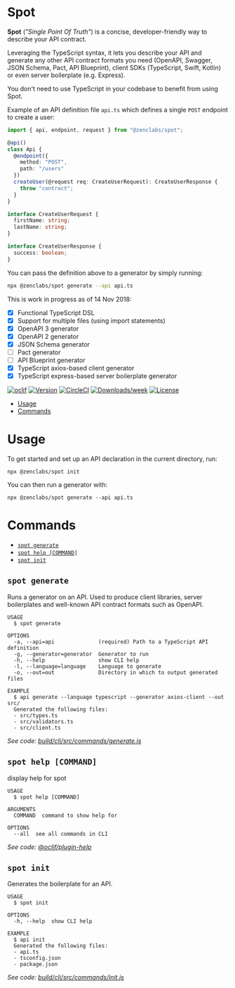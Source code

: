 Spot
===

**Spot** (*"Single Point Of Truth"*) is a concise, developer-friendly way to describe your API contract.

Leveraging the TypeScript syntax, it lets you describe your API and generate any other API contract formats you need (OpenAPI, Swagger, JSON Schema, Pact, API Blueprint), client SDKs (TypeScript, Swift, Kotlin) or even server boilerplate (e.g. Express).

You don't need to use TypeScript in your codebase to benefit from using Spot.

Example of an API definition file `api.ts` which defines a single `POST` endpoint to create a user:
```typescript
import { api, endpoint, request } from "@zenclabs/spot";

@api()
class Api {
  @endpoint({
    method: "POST",
    path: "/users"
  })
  createUser(@request req: CreateUserRequest): CreateUserResponse {
    throw "contract";
  }
}

interface CreateUserRequest {
  firstName: string;
  lastName: string;
}

interface CreateUserResponse {
  success: boolean;
}
```

You can pass the definition above to a generator by simply running:
```sh
npx @zenclabs/spot generate --api api.ts
```

This is work in progress as of 14 Nov 2018:
- [x] Functional TypeScript DSL
- [x] Support for multiple files (using import statements)
- [x] OpenAPI 3 generator
- [x] OpenAPI 2 generator
- [x] JSON Schema generator
- [ ] Pact generator
- [ ] API Blueprint generator
- [x] TypeScript axios-based client generator
- [x] TypeScript express-based server boilerplate generator

[![oclif](https://img.shields.io/badge/cli-oclif-brightgreen.svg)](https://oclif.io)
[![Version](https://img.shields.io/npm/v/@zenclabs/spot.svg)](https://npmjs.org/package/@zenclabs/spot)
[![CircleCI](https://circleci.com/gh/zenclabs/spot/tree/master.svg?style=shield)](https://circleci.com/gh/zenclabs/spot/tree/master)
[![Downloads/week](https://img.shields.io/npm/dw/@zenclabs/spot.svg)](https://npmjs.org/package/@zenclabs/spot)
[![License](https://img.shields.io/npm/l/@zenclabs/spot.svg)](https://github.com/zenclabs/spot/blob/master/package.json)

<!-- toc -->
* [Usage](#usage)
* [Commands](#commands)
<!-- tocstop -->
# Usage

To get started and set up an API declaration in the current directory, run:
```
npx @zenclabs/spot init
```

You can then run a generator with:
```
npx @zenclabs/spot generate --api api.ts
```

# Commands
<!-- commands -->
* [`spot generate`](#spot-generate)
* [`spot help [COMMAND]`](#spot-help-command)
* [`spot init`](#spot-init)

## `spot generate`

Runs a generator on an API. Used to produce client libraries, server boilerplates and well-known API contract formats such as OpenAPI.

```
USAGE
  $ spot generate

OPTIONS
  -a, --api=api              (required) Path to a TypeScript API definition
  -g, --generator=generator  Generator to run
  -h, --help                 show CLI help
  -l, --language=language    Language to generate
  -o, --out=out              Directory in which to output generated files

EXAMPLE
  $ api generate --language typescript --generator axios-client --out src/
  Generated the following files:
  - src/types.ts
  - src/validators.ts
  - src/client.ts
```

_See code: [build/cli/src/commands/generate.js](https://github.com/zenclabs/spot/blob/v0.1.22/build/cli/src/commands/generate.js)_

## `spot help [COMMAND]`

display help for spot

```
USAGE
  $ spot help [COMMAND]

ARGUMENTS
  COMMAND  command to show help for

OPTIONS
  --all  see all commands in CLI
```

_See code: [@oclif/plugin-help](https://github.com/oclif/plugin-help/blob/v2.1.3/src/commands/help.ts)_

## `spot init`

Generates the boilerplate for an API.

```
USAGE
  $ spot init

OPTIONS
  -h, --help  show CLI help

EXAMPLE
  $ api init
  Generated the following files:
  - api.ts
  - tsconfig.json
  - package.json
```

_See code: [build/cli/src/commands/init.js](https://github.com/zenclabs/spot/blob/v0.1.22/build/cli/src/commands/init.js)_
<!-- commandsstop -->

